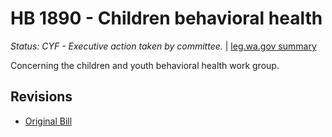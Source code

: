 # HB 1890 - Children behavioral health
*Status: CYF - Executive action taken by committee.* | [leg.wa.gov summary](https://app.leg.wa.gov/billsummary?BillNumber=1890&Year=2021)

Concerning the children and youth behavioral health work group.

## Revisions
* [Original Bill](1/)